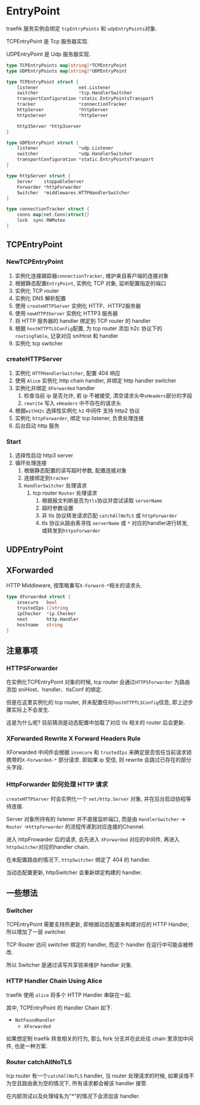 # EntryPoint

traefik 服务实例会绑定 `tcpEntryPoints` 和 `udpEntryPoints`对象.

TCPEntryPoint 是 Tcp 服务器实现.

UDPEntryPoint 是 Udp 服务器实现.

```go
type TCPEntryPoints map[string]*TCPEntryPoint
type UDPEntryPoints map[string]*UDPEntryPoint

type TCPEntryPoint struct {
	listener               net.Listener
	switcher               *tcp.HandlerSwitcher
	transportConfiguration *static.EntryPointsTransport
	tracker                *connectionTracker
	httpServer             *httpServer
	httpsServer            *httpServer

	http3Server *http3server
}

type UDPEntryPoint struct {
	listener               *udp.Listener
	switcher               *udp.HandlerSwitcher
	transportConfiguration *static.EntryPointsTransport
}

type httpServer struct {
	Server    stoppableServer
	Forwarder *httpForwarder
	Switcher  *middlewares.HTTPHandlerSwitcher
}

type connectionTracker struct {
	conns map[net.Conn]struct{}
	lock  sync.RWMutex
}
```

## TCPEntryPoint

### NewTCPEntryPoint

1. 实例化连接跟踪器`connectionTracker`, 维护来自客户端的连接对象
2. 根据静态配置`EntryPoint`, 实例化 TCP 对象, 监听配置指定的端口
3. 实例化 TCP router
4. 实例化 DNS 解析配置
5. 使用 `createHTTPServer` 实例化 HTTP、HTTP2服务器
6. 使用 `newHTTP3Server` 实例化 HTTP3 服务器
7. 将 HTTP 服务器的 handler 绑定到 TCP router 的 handler
8. 根据 `hostHTTPTLSConfig`配置, 为 tcp router 添加 h2c 协议下的 `routingTable`, 记录对应 sniHost 和 handler
9. 实例化 tcp switcher

### createHTTPServer

1. 实例化 `HTTPHandlerSwitcher`, 配置 404 响应
2. 使用 `Alice` 实例化 http chain handler, 并绑定 http handler switcher
3. 实例化并绑定 `XForwarded` handler
	1. 检查当前 ip 是否允许, 若 ip 不被接受, 清空请求头中`xHeaders`部分的字段
	2. `rewrite` 写入 `xHeaders` 中不存在的请求头
4. 根据`withH2c` 选择性实例化 `h2` 中间件 支持 http2 协议
5. 实例化 `httpForwarder`, 绑定 tcp listener, 负责处理连接
6. 后台启动 http 服务

### Start

1. 选择性启动 http3 server
2. 循环处理连接
	1. 根据静态配置的读写超时参数, 配置连接对象
	2. 连接绑定到`tracker`
	3. `HandlerSwitcher` 处理请求
		1. tcp router `Router` 处理请求
			1. 根据报文判断是否为`tls`协议并尝试读取 `serverName`
			2. 超时参数设置
			3. 非 tls 协议转发请求匹配 `catchAllNoTLS` 或 `httpForwarder`
			4. tls 协议从路由表寻找 `serverName` 或 `*` 对应的handler进行转发, 或转发到`httpsForwarder`

## UDPEntryPoint

## XForwarded

HTTP Middleware, 按策略重写`X-Forward-*`相关的请求头.

```go
type XForwarded struct {
	insecure   bool
	trustedIps []string
	ipChecker  *ip.Checker
	next       http.Handler
	hostname   string
}
```

## 注意事项

### HTTPSForwarder

在实例化TCPEntryPoint 对象的时候, tcp router 会通过`HTTPSForwarder` 为路由添加 sniHost、handler、tlsConf 的绑定.

但是在这里实例化的 tcp router, 并未配置任何`hostHTTPTLSConfig`信息, 即上述步骤实际上不会发生.

这是为什么呢? 目前猜测是动态配置中加载了对应 tls 相关的 router 后会更新.

### XForwarded Rewrite X Forward Headers Rule

XForwarded 中间件会根据  `insecure` 和 `trustedIps` 来确定是否信任当前请求锁携带的`X-Forwarded-*` 部分请求.
即如果 ip 受信, 则 rewrite 会跳过已存在的部分头字段.

### HttpForwarder 如何处理 HTTP 请求

`createHTTPServer` 时会实例化一个 `net/http.Server` 对象, 并在后台启动协程等待连接.

Server 对象所持有的 listener 并不直接监听端口, 而是由 `HandlerSwitcher` -> `Router` ->`httpForwarder` 的流程传递到对应连接的Channel.

进入 httpFrowarder 后的请求, 会先进入 `XForwarded` 对应的中间件, 再进入`httpSwitcher`对应的handler chain.

在未配置路由的情况下, `httpSwitcher` 绑定了 404 的 handler.

当动态配置更新, httpSwitcher 会重新绑定构建的 handler.

## 一些想法

### Switcher

TCPEntryPoint 需要支持热更新, 即根据动态配置来构建对应的 HTTP Handler, 所以增加了一层 switcher.

TCP Router 访问 switcher 绑定的 handler, 而这个 handler 在运行中可能会被修改.

所以 Switcher 是通过读写共享锁来维护 handler 对象.

### HTTP Handler Chain Using Alice

traefik 使用 `alice` 将多个 HTTP Handler 串联在一起.

其中, TCPEntryPoint 的 Handler Chain 如下.

- `NotFoundHandler`
    - `XForwarded`

如果想定制 traefik 转发相关的行为, 那么 fork 分支并在此处往 chain 里添加中间件, 也是一种方案.

### Router catchAllNoTLS

tcp router 有一个`catchAllNoTLS` handler, 当 router 处理请求的时候, 如果该值不为空且路由表为空的情况下, 所有请求都会被该 handler 接管.

在内部测试以及处理域名为"*"的情况下会添加该 handler.
